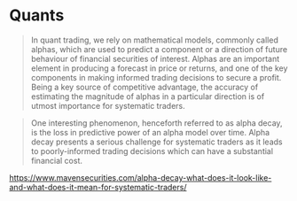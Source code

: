 # Quants

> In quant trading, we rely on mathematical models, commonly called alphas,
> which are used to predict a component or a direction of future behaviour of
> financial securities of interest. Alphas are an important element in
> producing a forecast in price or returns, and one of the key components in
> making informed trading decisions to secure a profit. Being a key source of
> competitive advantage, the accuracy of estimating the magnitude of alphas in
> a particular direction is of utmost importance for systematic traders.

> One interesting phenomenon, henceforth referred to as alpha decay, is the
> loss in predictive power of an alpha model over time. Alpha decay presents a
> serious challenge for systematic traders as it leads to poorly-informed
> trading decisions which can have a substantial financial cost.

https://www.mavensecurities.com/alpha-decay-what-does-it-look-like-and-what-does-it-mean-for-systematic-traders/

